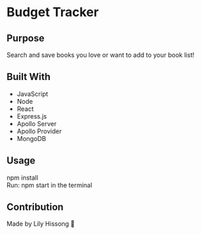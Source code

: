 # Budget Tracker

## Purpose
Search and save books you love or want to add to your book list!


## Built With
* JavaScript
* Node
* React
* Express.js
* Apollo Server
* Apollo Provider
* MongoDB 


## Usage
npm install </br>
Run: npm start in the terminal


## Contribution
Made by Lily Hissong 🌿
